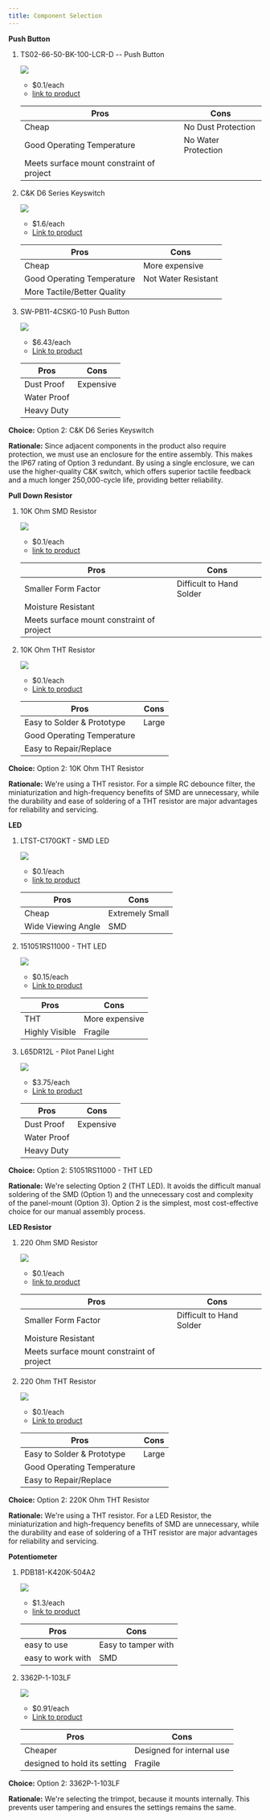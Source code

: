 ```yaml
---
title: Component Selection
---
```



**Push Button**

1. TS02-66-50-BK-100-LCR-D -- Push Button

    ![](pushbtnimg.webp)

    * $0.1/each
    * [link to product](https://www.digikey.com/en/products/detail/same-sky-formerly-cui-devices-/TS02-66-50-BK-100-LCR-D/15634294?gclsrc=aw.ds&gad_source=1&gad_campaignid=20243136172&gbraid=0AAAAADrbLlhjMd1SI_TeFQt_5_XtjL5xo&gclid=CjwKCAjw0sfHBhB6EiwAQtv5qTL9B8Ibio6YzZwawgjQTTJfZOm_s9jRh1qKtTfUlaCdgvFL-coORxoCgQgQAvD_BwE)

    | Pros                                      | Cons                                                             |
    | ----------------------------------------- | ---------------------------------------------------------------- |
    | Cheap                               | No Dust Protection |
    | Good Operating Temperature                      | No Water Protection                                        |
    | Meets surface mount constraint of project |

2. C&K D6 Series Keyswitch

    ![](docs\02-Component-Selection\pshbtn2.jpg)

    * $1.6/each
    * [Link to product](https://www.digikey.com/en/products/detail/c-k/D6R10-F2-LFS/1466347)

    | Pros                                                              | Cons                |
    | ----------------------------------------------------------------- | ------------------- |
    | Cheap                                                             | More expensive      |
    | Good Operating Temperature                                 | Not Water Resistant|
    |More Tactile/Better Quality|

3. SW-PB11-4CSKG-10 Push Button
 
    ![](pshbtn3.jpg)

    * $6.43/each
    * [Link to product](https://www.digikey.com/en/products/detail/adam-tech/SW-PB11-4CSKG-10/14635466?utm_source=Perplexity&utm_medium=referral)

    | Pros                                                              | Cons                |
    | ----------------------------------------------------------------- | ------------------- |
    | Dust Proof                                                             | Expensive      |
    | Water Proof                                 
    |Heavy Duty|



**Choice:** Option 2: C&K D6 Series Keyswitch   

**Rationale:** Since adjacent components in the product also require protection, we must use an enclosure for the entire assembly. This makes the IP67 rating of Option 3 redundant. By using a single enclosure, we can use the higher-quality C&K switch, which offers superior tactile feedback and a much longer 250,000-cycle life, providing better reliability.




**Pull Down Resistor**

1. 10K Ohm SMD Resistor

    ![](smdresist.webp)

    * $0.1/each
    * [link to product](https://www.digikey.com/en/products/detail/same-sky-formerly-cui-devices-/TS02-66-50-BK-100-LCR-D/15634294?gclsrc=aw.ds&gad_source=1&gad_campaignid=20243136172&gbraid=0AAAAADrbLlhjMd1SI_TeFQt_5_XtjL5xo&gclid=CjwKCAjw0sfHBhB6EiwAQtv5qTL9B8Ibio6YzZwawgjQTTJfZOm_s9jRh1qKtTfUlaCdgvFL-coORxoCgQgQAvD_BwEhttps://www.digikey.com/en/products/detail/yageo/RC0603FR-0710KL/726880)

    | Pros                                      | Cons                                                             |
    | ----------------------------------------- | ---------------------------------------------------------------- |
    | Smaller Form Factor                               | Difficult to Hand Solder |
    | Moisture Resistant                 
    | Meets surface mount constraint of project |

2. 10K Ohm THT Resistor

    ![](thtresist.webp)

    * $0.1/each
    * [Link to product](https://www.digikey.com/en/products/detail/stackpole-electronics-inc/CF14JA10K0/21720224?gclsrc=aw.ds&gad_source=1&gad_campaignid=20682878391&gbraid=0AAAAADrbLlgbcuo_fYsHwsmmzciY1a4iV&gclid=CjwKCAjw0sfHBhB6EiwAQtv5qe8kMZm3tYG9zKv_h9EisWxUUe3a8mT-ah0_GFUkHc7hP42Tdb7hGRoCVeYQAvD_BwE)

    | Pros                                                              | Cons                |
    | ----------------------------------------------------------------- | ------------------- |
    | Easy to Solder & Prototype                                                             |Large   |
    | Good Operating Temperature                                 
    |Easy to Repair/Replace|



**Choice:** Option 2: 10K Ohm THT Resistor

**Rationale:** We're using a THT resistor. For a simple RC debounce filter, the miniaturization and high-frequency benefits of SMD are unnecessary, while the durability and ease of soldering of a THT resistor are major advantages for reliability and servicing.


**LED**

1. LTST-C170GKT - SMD LED

    ![](smdlked.webp)

    * $0.1/each
    * [link to product](https://www.digikey.com/en/products/detail/same-sky-formerly-cui-devices-/TS02-66-50-BK-100-LCR-D/15634294?gclsrc=aw.ds&gad_source=1&gad_campaignid=20243136172&gbraid=0AAAAADrbLlhjMd1SI_TeFQt_5_XtjL5xo&gclid=CjwKCAjw0sfHBhB6EiwAQtv5qTL9B8Ibio6YzZwawgjQTTJfZOm_s9jRh1qKtTfUlaCdgvFL-coORxoCgQgQAvD_BwE)

    | Pros                                      | Cons                                                             |
    | ----------------------------------------- | ---------------------------------------------------------------- |
    | Cheap                               | Extremely Small |
    | Wide Viewing Angle                       | SMD                                        |

2. 151051RS11000 - THT LED

    ![](tntled.webp)

    * $0.15/each
    * [Link to product](https://www.digikey.com/en/products/detail/w-rth-elektronik/151051RS11000/4490012?gclsrc=aw.ds&gad_source=1&gad_campaignid=20228387720&gbraid=0AAAAADrbLlgDBce-yW0NxfO-Ob4qZ3vYc&gclid=CjwKCAjw0sfHBhB6EiwAQtv5qefY9cZibBmWByq1iOIOMS7wTNOeG6vDpariQ8GL5ejDJzHyzCcToRoCz6sQAvD_BwE)

    | Pros                                                              | Cons                |
    | ----------------------------------------------------------------- | ------------------- |
    | THT                                                             | More expensive      |
    | Highly Visible                            | Fragile|

3. L65DR12L - Pilot Panel Light
 
    ![](panellight.webp)

    * $3.75/each
    * [Link to product](https://www.digikey.com/en/products/detail/visual-communications-company-vcc/L65DR12L/6166300?gclsrc=aw.ds&gad_source=1&gad_campaignid=20228387720&gbraid=0AAAAADrbLlgDBce-yW0NxfO-Ob4qZ3vYc&gclid=CjwKCAjw0sfHBhB6EiwAQtv5qR5vGshBwh-8JN3RyWXDJwwFqjLhzi-i4aZ8F2Z6iBGFRKPGzl7QPBoCdM0QAvD_BwE)

    | Pros                                                              | Cons                |
    | ----------------------------------------------------------------- | ------------------- |
    | Dust Proof                                                             | Expensive      |
    | Water Proof                                 
    |Heavy Duty|



**Choice:** Option 2: 51051RS11000 - THT LED

**Rationale:** We're selecting Option 2 (THT LED). It avoids the difficult manual soldering of the SMD (Option 1) and the unnecessary cost and complexity of the panel-mount (Option 3). Option 2 is the simplest, most cost-effective choice for our manual assembly process.


**LED Resistor**

1. 220 Ohm SMD Resistor

    ![](smdresist.webp)

    * $0.1/each
    * [link to product](https://www.digikey.com/en/products/detail/stackpole-electronics-inc/RHC2512FT220R/1646043)

    | Pros                                      | Cons                                                             |
    | ----------------------------------------- | ---------------------------------------------------------------- |
    | Smaller Form Factor                               | Difficult to Hand Solder |
    | Moisture Resistant                 
    | Meets surface mount constraint of project |

2. 220 Ohm THT Resistor

    ![](thtresist.webp)

    * $0.1/each
    * [Link to product](https://www.digikey.com/en/products/detail/stackpole-electronics-inc/CF14JT220R/1830334?gclsrc=aw.ds&gad_source=1&gad_campaignid=20682878391&gbraid=0AAAAADrbLlgbcuo_fYsHwsmmzciY1a4iV&gclid=CjwKCAjw0sfHBhB6EiwAQtv5qSPeXHx2WBbg3rgop8kynSdb2YdtY_4OGnXGOXnpnqN0DCFsshwHphoCvekQAvD_BwE)

    | Pros                                                              | Cons                |
    | ----------------------------------------------------------------- | ------------------- |
    | Easy to Solder & Prototype                                                             |Large   |
    | Good Operating Temperature                                 
    |Easy to Repair/Replace|

**Choice:** Option 2: 220K Ohm THT Resistor

**Rationale:** We're using a THT resistor. For a LED Resistor, the miniaturization and high-frequency benefits of SMD are unnecessary, while the durability and ease of soldering of a THT resistor are major advantages for reliability and servicing.


**Potentiometer**

1. PDB181-K420K-504A2


    ![](normpot.webp)

    * $1.3/each
    * [link to product](https://www.digikey.com/en/products/detail/bourns-inc/PDB181-K420K-504A2/699763?gclsrc=aw.ds&gad_source=1&gad_campaignid=20243136172&gbraid=0AAAAADrbLliFVtbptKHwxHXZOLTZ9Dngt&gclid=CjwKCAjw0sfHBhB6EiwAQtv5qbNUYy_icEqKEJR9YgyaVWl__seyFz5mLP7zNynW1Lc2milzz8UQExoCa_MQAvD_BwE)

    | Pros                                      | Cons                                                             |
    | ----------------------------------------- | ---------------------------------------------------------------- |
    | easy to use                | Easy to tamper with |
    | easy to work with| SMD                                        |

2. 3362P-1-103LF



    ![](trimmerpot.webp)

    * $0.91/each
    * [Link to product](https://www.digikey.com/en/products/detail/bourns-inc/3362P-1-103LF/1088412)

    | Pros                                                              | Cons                |
    | ----------------------------------------------------------------- | ------------------- |
    | Cheaper                                                          | Designed for internal use      |
    | designed to hold its setting                           | Fragile|




**Choice:** Option 2: 3362P-1-103LF

**Rationale:** We're selecting the trimpot, because it mounts internally. This prevents user tampering and ensures the settings remains the same.